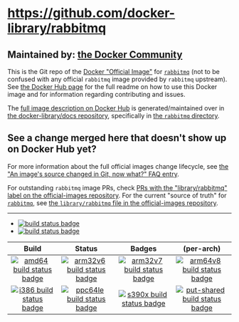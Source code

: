 # https://github.com/docker-library/rabbitmq

## Maintained by: [the Docker Community](https://github.com/docker-library/rabbitmq)

This is the Git repo of the [Docker "Official Image"](https://github.com/docker-library/official-images#what-are-official-images) for [`rabbitmq`](https://hub.docker.com/_/rabbitmq/) (not to be confused with any official `rabbitmq` image provided by `rabbitmq` upstream). See [the Docker Hub page](https://hub.docker.com/_/rabbitmq/) for the full readme on how to use this Docker image and for information regarding contributing and issues.

The [full image description on Docker Hub](https://hub.docker.com/_/rabbitmq/) is generated/maintained over in [the docker-library/docs repository](https://github.com/docker-library/docs), specifically in [the `rabbitmq` directory](https://github.com/docker-library/docs/tree/master/rabbitmq).

## See a change merged here that doesn't show up on Docker Hub yet?

For more information about the full official images change lifecycle, see [the "An image's source changed in Git, now what?" FAQ entry](https://github.com/docker-library/faq#an-images-source-changed-in-git-now-what).

For outstanding `rabbitmq` image PRs, check [PRs with the "library/rabbitmq" label on the official-images repository](https://github.com/docker-library/official-images/labels/library%2Frabbitmq). For the current "source of truth" for [`rabbitmq`](https://hub.docker.com/_/rabbitmq/), see [the `library/rabbitmq` file in the official-images repository](https://github.com/docker-library/official-images/blob/master/library/rabbitmq).

---

-	[![build status badge](https://img.shields.io/github/workflow/status/docker-library/rabbitmq/GitHub%20CI/master?label=GitHub%20CI)](https://github.com/docker-library/rabbitmq/actions?query=workflow%3A%22GitHub+CI%22+branch%3Amaster)
-	[![build status badge](https://img.shields.io/jenkins/s/https/doi-janky.infosiftr.net/job/update.sh/job/rabbitmq.svg?label=Automated%20update.sh)](https://doi-janky.infosiftr.net/job/update.sh/job/rabbitmq/)

| Build | Status | Badges | (per-arch) |
|:-:|:-:|:-:|:-:|
| [![amd64 build status badge](https://img.shields.io/jenkins/s/https/doi-janky.infosiftr.net/job/multiarch/job/amd64/job/rabbitmq.svg?label=amd64)](https://doi-janky.infosiftr.net/job/multiarch/job/amd64/job/rabbitmq/) | [![arm32v6 build status badge](https://img.shields.io/jenkins/s/https/doi-janky.infosiftr.net/job/multiarch/job/arm32v6/job/rabbitmq.svg?label=arm32v6)](https://doi-janky.infosiftr.net/job/multiarch/job/arm32v6/job/rabbitmq/) | [![arm32v7 build status badge](https://img.shields.io/jenkins/s/https/doi-janky.infosiftr.net/job/multiarch/job/arm32v7/job/rabbitmq.svg?label=arm32v7)](https://doi-janky.infosiftr.net/job/multiarch/job/arm32v7/job/rabbitmq/) | [![arm64v8 build status badge](https://img.shields.io/jenkins/s/https/doi-janky.infosiftr.net/job/multiarch/job/arm64v8/job/rabbitmq.svg?label=arm64v8)](https://doi-janky.infosiftr.net/job/multiarch/job/arm64v8/job/rabbitmq/) |
| [![i386 build status badge](https://img.shields.io/jenkins/s/https/doi-janky.infosiftr.net/job/multiarch/job/i386/job/rabbitmq.svg?label=i386)](https://doi-janky.infosiftr.net/job/multiarch/job/i386/job/rabbitmq/) | [![ppc64le build status badge](https://img.shields.io/jenkins/s/https/doi-janky.infosiftr.net/job/multiarch/job/ppc64le/job/rabbitmq.svg?label=ppc64le)](https://doi-janky.infosiftr.net/job/multiarch/job/ppc64le/job/rabbitmq/) | [![s390x build status badge](https://img.shields.io/jenkins/s/https/doi-janky.infosiftr.net/job/multiarch/job/s390x/job/rabbitmq.svg?label=s390x)](https://doi-janky.infosiftr.net/job/multiarch/job/s390x/job/rabbitmq/) | [![put-shared build status badge](https://img.shields.io/jenkins/s/https/doi-janky.infosiftr.net/job/put-shared/job/light/job/rabbitmq.svg?label=put-shared)](https://doi-janky.infosiftr.net/job/put-shared/job/light/job/rabbitmq/) |

<!-- THIS FILE IS GENERATED BY https://github.com/docker-library/docs/blob/master/generate-repo-stub-readme.sh -->
